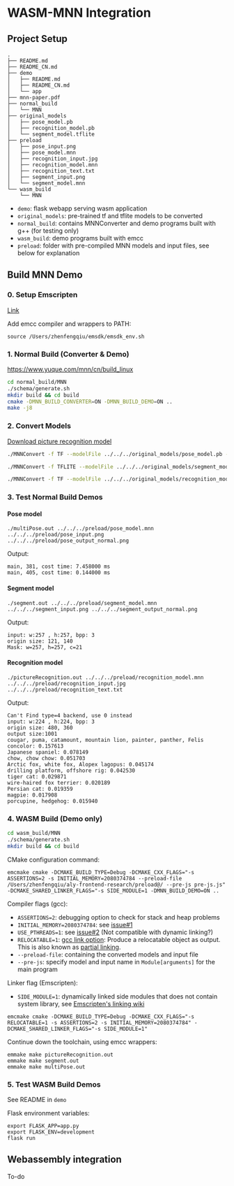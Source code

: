 # WASM-MNN Integration 

## Project Setup

```
.
├── README.md
├── README_CN.md
├── demo
│   ├── README.md
│   ├── README_CN.md
│   └── app
├── mnn-paper.pdf
├── normal_build
│   └── MNN
├── original_models
│   ├── pose_model.pb
│   ├── recognition_model.pb
│   └── segment_model.tflite
├── preload
│   ├── pose_input.png
│   ├── pose_model.mnn
│   ├── recognition_input.jpg
│   ├── recognition_model.mnn
│   ├── recognition_text.txt
│   ├── segment_input.png
│   └── segment_model.mnn
└── wasm_build
    └── MNN
```

- `demo`: flask webapp serving wasm application
- `original_models`: pre-trained tf and tflite models to be converted
- `normal_build`: contains MNNConverter and demo programs built with g++ (for testing only)
- `wasm_build`: demo programs built with emcc
- `preload`: folder with pre-compiled MNN models and input files, see below for explanation

## Build MNN Demo

### 0. Setup Emscripten

[Link](https://emscripten.org/docs/getting_started/downloads.html)

Add emcc compiler and wrappers to PATH:
```
source /Users/zhenfengqiu/emsdk/emsdk_env.sh
```

### 1. Normal Build (Converter & Demo)

https://www.yuque.com/mnn/cn/build_linux

```bash
cd normal_build/MNN
./schema/generate.sh
mkdir build && cd build 
cmake -DMNN_BUILD_CONVERTER=ON -DMNN_BUILD_DEMO=ON .. 
make -j8
```

### 2. Convert Models

[Download picture recognition model](https://github.com/tensorflow/models/blob/master/research/slim/nets/mobilenet/README.md)



```bash 
./MNNConvert -f TF --modelFile ../../../original_models/pose_model.pb --MNNModel ../../../preload/pose_model.mnn --bizCode biz  

./MNNConvert -f TFLITE --modelFile ../../../original_models/segment_model.tflite --MNNModel ../../../preload/segment_model.mnn --bizCode biz

./MNNConvert -f TF --modelFile ../../../original_models/recognition_model.pb --MNNModel ../../../preload/recognition_model.mnn --bizCode biz
```

### 3. Test Normal Build Demos
#### Pose model

```
./multiPose.out ../../../preload/pose_model.mnn ../../../preload/pose_input.png ../../../preload/pose_output_normal.png
```
Output:
```
main, 381, cost time: 7.458000 ms
main, 405, cost time: 0.144000 ms
```

#### Segment model
```
./segment.out ../../../preload/segment_model.mnn ../../../segment_input.png ../../../segment_output_normal.png    
```
Output:
```
input: w:257 , h:257, bpp: 3
origin size: 121, 140
Mask: w=257, h=257, c=21
```

#### Recognition model
```
./pictureRecognition.out ../../../preload/recognition_model.mnn ../../../preload/recognition_input.jpg ../../../preload/recognition_text.txt
```
Output: 
```
Can't Find type=4 backend, use 0 instead
input: w:224 , h:224, bpp: 3
origin size: 480, 360
output size:1001
cougar, puma, catamount, mountain lion, painter, panther, Felis concolor: 0.157613
Japanese spaniel: 0.078149
chow, chow chow: 0.051703
Arctic fox, white fox, Alopex lagopus: 0.045174
drilling platform, offshore rig: 0.042530
tiger cat: 0.029871
wire-haired fox terrier: 0.020189
Persian cat: 0.019359
magpie: 0.017908
porcupine, hedgehog: 0.015940
```



### 4. WASM Build (Demo only)



```bash
cd wasm_build/MNN
./schema/generate.sh
mkdir build && cd build 
```

CMake configuration command:

```
emcmake cmake -DCMAKE_BUILD_TYPE=Debug -DCMAKE_CXX_FLAGS="-s ASSERTIONS=2 -s INITIAL_MEMORY=2080374784 --preload-file /Users/zhenfengqiu/aly-frontend-research/preload@/ --pre-js pre-js.js" -DCMAKE_SHARED_LINKER_FLAGS="-s SIDE_MODULE=1 -DMNN_BUILD_DEMO=ON ..
```
Compiler flags (gcc): 

- `ASSERTIONS=2`: debugging option to check for stack and heap problems
- `INITIAL_MEMORY=2080374784`: see [issue#1](https://github.com/endo1phin/aly-frontend-research/issues/1)
- `USE_PTHREADS=1`: see [issue#2](https://github.com/endo1phin/aly-frontend-research/issues/2) (Not compatible with dynamic linking?)
- `RELOCATABLE=1`: [gcc link option](https://gcc.gnu.org/onlinedocs/gcc-10.1.0/gcc/Link-Options.html#Link-Options): Produce a relocatable object as output. This is also known as [partial linking](https://carsontang.github.io/unix/2013/06/01/guide-to-object-file-linking/).
- `--preload-file`: containing the converted models and input file
- `--pre-js`: specify model and input name in `Module[arguments]` for the main program



Linker flag (Emscripten):
- `SIDE_MODULE=1`: dynamically linked side modules that does not contain system library, see [Emscripten's linking wiki](https://github.com/emscripten-core/emscripten/wiki/Linking)


```
emcmake cmake -DCMAKE_BUILD_TYPE=Debug -DCMAKE_CXX_FLAGS="-s RELOCATABLE=1 -s ASSERTIONS=2 -s INITIAL_MEMORY=2080374784" -DCMAKE_SHARED_LINKER_FLAGS="-s SIDE_MODULE=1"
```

Continue down the toolchain, using emcc wrappers:
```
emmake make pictureRecognition.out
emmake make segment.out 
emmake make multiPose.out
```

### 5. Test WASM Build Demos

See README in `demo`

Flask environment variables:
```
export FLASK_APP=app.py
export FLASK_ENV=development
flask run
```

## Webassembly integration 

To-do

